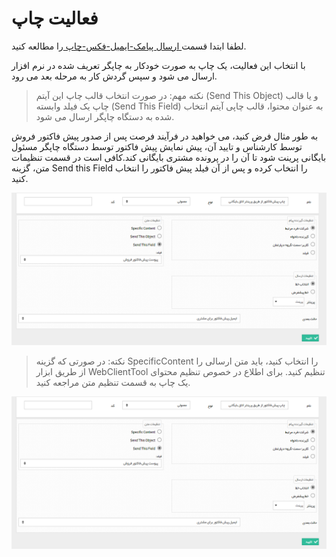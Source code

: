# فعالیت چاپ

لطفا ابتدا قسمت[   ارسال پیامک-ایمیل-فکس-چاپ ](https://github.com/1stco/PayamGostarDocs/blob/master/help%202.5.4/Settings/Personalization-crm/Overview/Process-design/Create-a-work-cycle/Activity/Send%20SMS%2C%20email/Send%20SMS%2C%20email.md)را مطالعه کنید.


با انتخاب این فعالیت، یک چاپ به صورت خودکار به چاپگر تعریف شده در نرم افزار ارسال می شود و سپس گردش کار به مرحله بعد می رود.

> نکته مهم: در صورت انتخاب قالب چاپ این آیتم (Send This Object) و یا قالب چاپ یک فیلد وابسته (Send This Field) به عنوان محتوا، قالب چاپی آیتم انتخاب شده به دستگاه چاپگر ارسال می شود.

به طور مثال فرض کنید، می خواهید در فرآیند فرصت پس از صدور پیش فاکتور فروش توسط کارشناس و تایید آن، پیش نمایش پیش فاکتور توسط دستگاه چاپگر مسئول بایگانی پرینت شود تا آن را در پرونده مشتری بایگانی کند.کافی است در قسمت تنظیمات متن، گزینه Send this  Field را انتخاب کرده و پس از آن فیلد پیش فاکتور را انتخاب کنید.

![](SendPrint2.png)

> نکته: در صورتی که گزینه SpecificContent را انتخاب کنید، باید متن ارسالی را از طریق ابزار WebClientTool تنظیم کنید. برای اطلاع در خصوص تنظیم محتوای یک چاپ به قسمت تنظیم متن مراجعه کنید.

![](SendPrint2.png)
